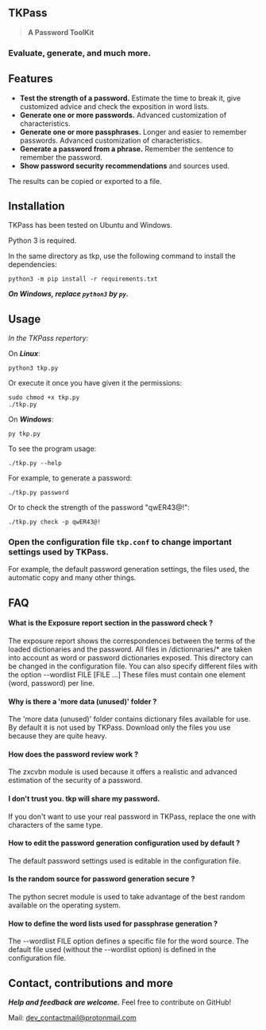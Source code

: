 ## TKPass

> **A Password ToolKit**

### Evaluate, generate, and much more.

## Features

 - __Test the strength of a password.__ Estimate the time to break it, give customized advice and check the exposition in word lists.
 - __Generate one or more passwords.__ Advanced customization of characteristics.
 - __Generate one or more passphrases.__ Longer and easier to remember passwords. Advanced customization of characteristics.
 - __Generate a password from a phrase.__ Remember the sentence to remember the password.
 - __Show password security recommendations__ and sources used.

The results can be copied or exported to a file.

## Installation

TKPass has been tested on Ubuntu and Windows.

Python 3 is required.

In the same directory as tkp, use the following command to install the dependencies:

    python3 -m pip install -r requirements.txt

***On Windows, replace `python3` by `py`.***

## Usage

*In the TKPass repertory:*

On ***Linux***:

    python3 tkp.py
    
Or execute it once you have given it the permissions:

    sudo chmod +x tkp.py
    ./tkp.py

On ***Windows***:

    py tkp.py

To see the program usage:

    ./tkp.py --help
    
For example, to generate a password:

    ./tkp.py password

Or to check the strength of the password "qwER43@!":

    ./tkp.py check -p qwER43@!


### Open the configuration file `tkp.conf` to change important settings used by TKPass.
For example, the default password generation settings, the files used, the automatic copy and many other things.


## FAQ

#### What is the Exposure report section in the password check ?

The exposure report shows the correspondences between the terms of the loaded dictionaries and the password.
All files in /dictionnaries/* are taken into account as word or password dictionaries exposed.
This directory can be changed in the configuration file.
You can also specify different files with the option --wordlist FILE [FILE ...]
These files must contain one element (word, password) per line.

#### Why is there a 'more data (unused)' folder ?

The 'more data (unused)' folder contains dictionary files available for use.
By default it is not used by TKPass.
Download only the files you use because they are quite heavy.

#### How does the password review work ?

The zxcvbn module is used because it offers a realistic and advanced estimation of the security of a password.

#### I don't trust you. tkp will share my password.

 If you don't want to use your real password in TKPass, replace the one with characters of the same type.

#### How to edit the password generation configuration used by default ?

The default password settings used is editable in the configuration file.

#### Is the random source for password generation secure ?

The python secret module is used to take advantage of the best random available on the operating system.

#### How to define the word lists used for passphrase generation ?

The --wordlist FILE option defines a specific file for the word source.
The default file used (without the --wordlist option) is defined in the configuration file.

## Contact, contributions and more

***Help and feedback are welcome.*** Feel free to contribute on GitHub!

Mail: dev_contactmail@protonmail.com
